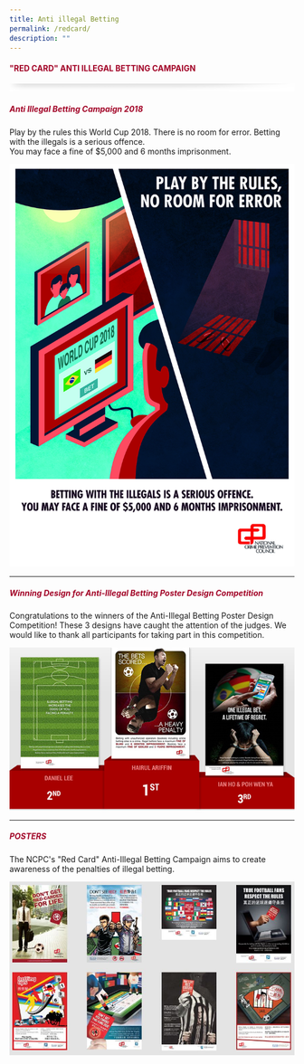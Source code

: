 ```yaml
---
title: Anti illegal Betting
permalink: /redcard/
description: ""
---
```

#### <font style="color:#a20427;">"RED CARD" ANTI ILLEGAL BETTING CAMPAIGN</font>

![](/images/About/header-border.png)

##### <font style="color:#a20427;">Anti Illegal Betting Campaign 2018</font>
Play by the rules this World Cup 2018. There is no room for error. Betting with the illegals is a serious offence.  
You may face a fine of $5,000 and 6 months imprisonment.

![](/images/Publications/2018-betting.jpg)

<hr>

##### <font style="color:#a20427;">Winning Design for Anti-Illegal Betting Poster Design Competition</font>
Congratulations to the winners of the Anti-Illegal Betting Poster Design Competition! These 3 designs have caught the attention of the judges. We would like to thank all participants for taking part in this competition.

![](/images/Publications/winnerspodium.jpg)

<hr>

##### <font style="color:#a20427;">POSTERS</font>
The NCPC's "Red Card" Anti-Illegal Betting Campaign aims to create awareness of the penalties of illegal betting.

![](/images/Publications/posters.JPG)